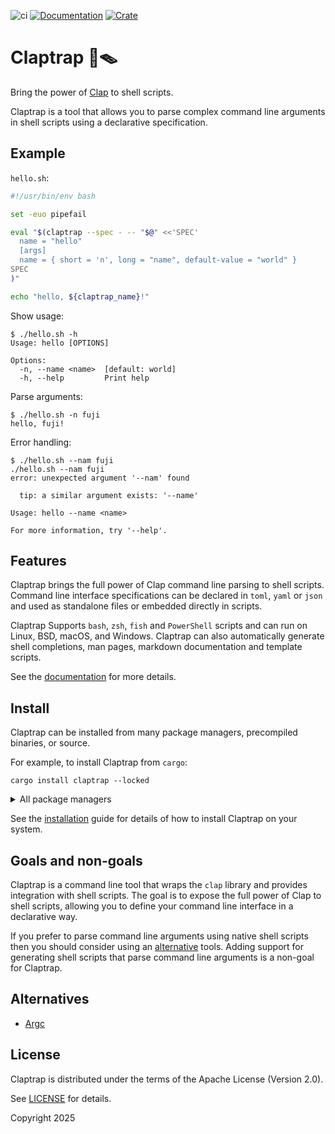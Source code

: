 ![ci](https://github.com/fujiapple852/claptrap/actions/workflows/ci.yml/badge.svg)
[![Documentation](https://docs.rs/claptrap/badge.svg)](https://docs.rs/claptrap/0.3.0)
[![Crate](https://img.shields.io/crates/v/claptrap.svg)](https://crates.io/crates/claptrap/0.3.0)

# Claptrap 👏🪤

Bring the power of [Clap](https://crates.io/crates/clap) to shell scripts.

Claptrap is a tool that allows you to parse complex command line arguments in shell scripts using a declarative
specification.

## Example

`hello.sh`:

```bash
#!/usr/bin/env bash

set -euo pipefail

eval "$(claptrap --spec - -- "$@" <<'SPEC'
  name = "hello"
  [args]
  name = { short = 'n', long = "name", default-value = "world" }
SPEC
)"

echo "hello, ${claptrap_name}!"
```

Show usage:

```shell
$ ./hello.sh -h
Usage: hello [OPTIONS]

Options:
  -n, --name <name>  [default: world]
  -h, --help         Print help
```

Parse arguments:

```shell
$ ./hello.sh -n fuji
hello, fuji!
```

Error handling:

```shell
$ ./hello.sh --nam fuji
./hello.sh --nam fuji
error: unexpected argument '--nam' found

  tip: a similar argument exists: '--name'

Usage: hello --name <name>

For more information, try '--help'.
```

## Features

Claptrap brings the full power of Clap command line parsing to shell scripts. Command line interface specifications can
be declared in `toml`, `yaml` or `json` and used as standalone files or embedded directly in scripts.

Claptrap Supports `bash`, `zsh`, `fish` and `PowerShell` scripts and can run on Linux, BSD, macOS, and Windows. Claptrap
can also automatically generate shell completions, man pages, markdown documentation and template scripts.

See the [documentation](https://claptrap.sh) for more details.

## Install

Claptrap can be installed from many package managers, precompiled binaries, or source.

For example, to install Claptrap from `cargo`:

```shell
cargo install claptrap --locked
```

<details>

<summary>All package managers</summary>

### Cargo

[![Crates.io](https://img.shields.io/crates/v/claptrap)](https://crates.io/crates/claptrap/0.3.0)

```shell
cargo install claptrap --locked
```

### PPA (Ubuntu)

[![Ubuntu PPA](https://img.shields.io/badge/Ubuntu%20PPA-0.3.0-brightgreen)](https://launchpad.net/~fujiapple/+archive/ubuntu/claptrap/+packages)

```shell
add-apt-repository ppa:fujiapple/claptrap
apt update && apt install claptrap
```

> ⓘ Note:
>
> Only available for Ubuntu 24.04 (`Noble`) and 22.04 (`Jammy`).

### Snap (Linux)

[![claptrap](https://snapcraft.io/claptrap/badge.svg)](https://snapcraft.io/claptrap)

```shell
snap install claptrap
```

### Homebrew (macOS)

[![homebrew version](https://img.shields.io/badge/homebrew-0.3.0-orange)](https://github.com/fujiapple852/homebrew-claptrap)

```shell
brew tap fujiapple852/claptrap && brew install claptrap
```

### Docker

[![Docker Image Version (latest by date)](https://img.shields.io/docker/v/fujiapple/claptrap)](https://hub.docker.com/r/fujiapple/claptrap/)

```shell
docker run -it fujiapple/claptrap
```

### All Repositories

[![Packaging status](https://repology.org/badge/vertical-allrepos/claptrap.svg)](https://repology.org/project/claptrap/versions)

</details>

See the [installation](https://claptrap.sh/start/installation) guide for details of how to install Claptrap on your
system.

## Goals and non-goals

Claptrap is a command line tool that wraps the `clap` library and provides integration with shell scripts. The goal is
to expose the full power of Clap to shell scripts, allowing you to define your command line interface in a declarative
way.

If you prefer to parse command line arguments using native shell scripts then you should consider using
an [alternative](#alternatives) tools. Adding support for generating shell scripts that parse command line arguments is
a non-goal for Claptrap.

## Alternatives

- [Argc](https://crates.io/crates/argc)

## License

Claptrap is distributed under the terms of the Apache License (Version 2.0).

See [LICENSE](LICENSE) for details.

Copyright 2025
